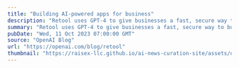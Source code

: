 ```yaml
---
title: "Building AI-powered apps for business"
description: "Retool uses GPT-4 to give businesses a fast, secure way to build AI-powered apps."
summary: "Retool uses GPT-4 to give businesses a fast, secure way to build AI-powered apps."
pubDate: "Wed, 11 Oct 2023 07:00:00 GMT"
source: "OpenAI Blog"
url: "https://openai.com/blog/retool"
thumbnail: "https://raisex-llc.github.io/ai-news-curation-site/assets/openai_logo.png"
---
```


